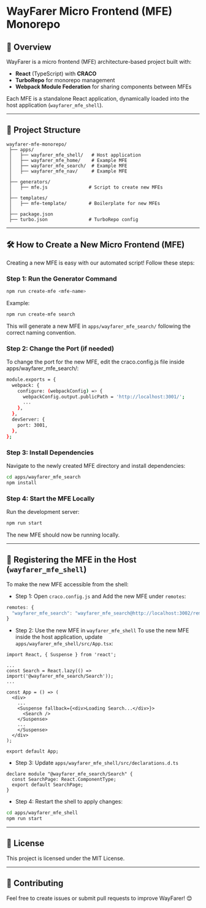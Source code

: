 # WayFarer Micro Frontend (MFE) Monorepo

## 🚀 Overview
WayFarer is a micro frontend (MFE) architecture-based project built with:
- **React** (TypeScript) with **CRACO**
- **TurboRepo** for monorepo management
- **Webpack Module Federation** for sharing components between MFEs

Each MFE is a standalone React application, dynamically loaded into the host application (`wayfarer_mfe_shell`).

---

## 📂 Project Structure
```
wayfarer-mfe-monorepo/
 ├── apps/
 │   ├── wayfarer_mfe_shell/   # Host application
 │   ├── wayfarer_mfe_home/    # Example MFE
 │   ├── wayfarer_mfe_search/  # Example MFE
 │   ├── wayfarer_mfe_nav/     # Example MFE
 │
 ├── generators/
 │   ├── mfe.js               # Script to create new MFEs
 │
 ├── templates/
 │   ├── mfe-template/        # Boilerplate for new MFEs
 │
 ├── package.json
 ├── turbo.json               # TurboRepo config
```

---

## 🛠️ How to Create a New Micro Frontend (MFE)
Creating a new MFE is easy with our automated script! Follow these steps:

### **Step 1: Run the Generator Command**
```sh
npm run create-mfe <mfe-name>
```
Example:
```sh
npm run create-mfe search
```
This will generate a new MFE in `apps/wayfarer_mfe_search/` following the correct naming convention.

### **Step 2: Change the Port (if needed)**
To change the port for the new MFE, edit the craco.config.js file inside apps/wayfarer_mfe_search/:
```sh
module.exports = {
  webpack: {
    configure: (webpackConfig) => {
      webpackConfig.output.publicPath = 'http://localhost:3001/';
      ...
    },
  },
  devServer: {
    port: 3001,
  },
};

```

### **Step 3: Install Dependencies**
Navigate to the newly created MFE directory and install dependencies:
```sh
cd apps/wayfarer_mfe_search
npm install
```

### **Step 4: Start the MFE Locally**
Run the development server:
```sh
npm run start
```
The new MFE should now be running locally.

---

## 🔗 Registering the MFE in the Host (`wayfarer_mfe_shell`)
To make the new MFE accessible from the shell:

- Step 1: Open `craco.config.js` and Add the new MFE under `remotes`:
```js
remotes: {
  "wayfarer_mfe_search": "wayfarer_mfe_search@http://localhost:3002/remoteEntry.js"
}
```
- Step 2: Use the new MFE in `wayfarer_mfe_shell`
To use the new MFE inside the host application, update `apps/wayfarer_mfe_shell/src/App.tsx`:

```tsx
import React, { Suspense } from 'react';

...
const Search = React.lazy(() => import('@wayfarer_mfe_search/Search'));
...

const App = () => (
  <div>
    ...
    <Suspense fallback={<div>Loading Search...</div>}>
      <Search />
    </Suspense>
    ...
    </Suspense>
  </div>
);

export default App;
```

- Step 3: Update `apps/wayfarer_mfe_shell/src/declarations.d.ts`

```tsx
declare module "@wayfarer_mfe_search/Search" {
  const SearchPage: React.ComponentType;
  export default SearchPage;
}
```

- Step 4:  Restart the shell to apply changes:
```sh
cd apps/wayfarer_mfe_shell
npm run start
```

---

## 📜 License
This project is licensed under the MIT License.

---

## 🤝 Contributing
Feel free to create issues or submit pull requests to improve WayFarer! 😊